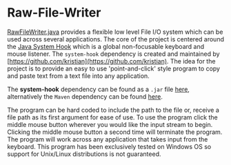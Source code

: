 # Raw-File-Writer

[RawFileWriter.java](https://github.com/RyanMcGrath1/Raw-File-Writer/blob/main/RawFileWriter.java) provides a flexible low level File I/O system which can be used across several applications. The core of the project is centered around the [Java System Hook](https://github.com/kristian/system-hook) which is a global non-focusable keyboard and mouse listener. The `system-hook` dependency is created and maintained by [https://github.com/kristian](https://github.com/kristian). The idea for the project is to provide an easy to use 'point-and-click' style program to copy and paste text from a text file into any application.

The **system-hook** dependency can be found as a `.jar` file [here](https://github.com/kristian/system-hook/releases), alternatively the `Maven` dependency can be found [here](https://github.com/kristian/system-hook#maven-dependency). 

The program can be hard coded to include the path to the file or, receive a file path as its first argument for ease of use. To use the program click the middle mouse button wherever you would like the input stream to begin. Clicking the middle mouse button a second time will terminate the program. The program will work across any application that takes input from the keyboard. This program has been exclusively tested on Windows OS so support for Unix/Linux distributions is not guaranteed. 

